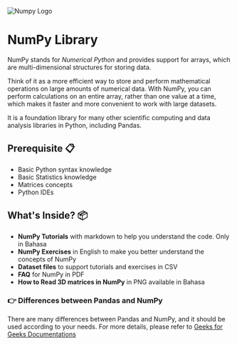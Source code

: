 
![Numpy Logo](https://upload.wikimedia.org/wikipedia/commons/thumb/3/31/NumPy_logo_2020.svg/512px-NumPy_logo_2020.svg.png?20200723114325)

# NumPy Library

NumPy stands for *Numerical Python* and provides support for arrays, which are multi-dimensional structures for storing data.  

Think of it as a more efficient way to store and perform mathematical operations on large amounts of numerical data. With NumPy, you can perform calculations on an entire array, rather than one value at a time, which makes it faster and more convenient to work with large datasets.  

It is a foundation library for many other scientific computing and data analysis libraries in Python, including Pandas.


## Prerequisite 📋
- Basic Python syntax knowledge
- Basic Statistics knowledge
- Matrices concepts
- Python IDEs

## What's Inside? 📦
- **NumPy Tutorials** with markdown to help you understand the code. Only in Bahasa
- **NumPy Exercises** in English to make you better understand the concepts of NumPy
- **Dataset files** to support tutorials and exercises in CSV
- **FAQ** for NumPy in PDF
- **How to Read 3D matrices in NumPy** in PNG available in Bahasa


### 👉 Differences between Pandas and NumPy
There are many differences between Pandas and NumPy, and it should be used according to your needs. For more details, please refer to [Geeks for Geeks Documentations](https://github.com/matiassingers/awesome-readme)
